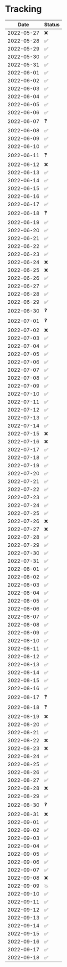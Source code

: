 # Tracking

| Date | Status |
|-|-|
| 2022-05-27 | :x: |
| 2022-05-28 | :white_check_mark: |
| 2022-05-29 | :white_check_mark: |
| 2022-05-30 | :white_check_mark: |
| 2022-05-31 | :white_check_mark: |
| 2022-06-01 | :white_check_mark: |
| 2022-06-02 | :white_check_mark: |
| 2022-06-03 | :white_check_mark: |
| 2022-06-04 | :white_check_mark: |
| 2022-06-05 | :white_check_mark: |
| 2022-06-06 | :white_check_mark: |
| 2022-06-07 | :question: |
| 2022-06-08 | :white_check_mark: |
| 2022-06-09 | :white_check_mark: |
| 2022-06-10 | :white_check_mark: |
| 2022-06-11 | :question: |
| 2022-06-12 | :x: |
| 2022-06-13 | :white_check_mark: |
| 2022-06-14 | :white_check_mark: |
| 2022-06-15 | :white_check_mark: |
| 2022-06-16 | :white_check_mark: |
| 2022-06-17 | :white_check_mark: |
| 2022-06-18 | :question: |
| 2022-06-19 | :white_check_mark: |
| 2022-06-20 | :white_check_mark: |
| 2022-06-21 | :white_check_mark: |
| 2022-06-22 | :white_check_mark: |
| 2022-06-23 | :white_check_mark: |
| 2022-06-24 | :x: |
| 2022-06-25 | :x: |
| 2022-06-26 | :white_check_mark: |
| 2022-06-27 | :white_check_mark: |
| 2022-06-28 | :white_check_mark: |
| 2022-06-29 | :white_check_mark: |
| 2022-06-30 | :question: |
| 2022-07-01 | :question: |
| 2022-07-02 | :x: |
| 2022-07-03 | :white_check_mark: |
| 2022-07-04 | :white_check_mark: |
| 2022-07-05 | :white_check_mark: |
| 2022-07-06 | :white_check_mark: |
| 2022-07-07 | :white_check_mark: |
| 2022-07-08 | :white_check_mark: |
| 2022-07-09 | :white_check_mark: |
| 2022-07-10 | :white_check_mark: |
| 2022-07-11 | :white_check_mark: |
| 2022-07-12 | :white_check_mark: |
| 2022-07-13 | :white_check_mark: |
| 2022-07-14 | :white_check_mark: |
| 2022-07-15 | :x: |
| 2022-07-16 | :x: |
| 2022-07-17 | :white_check_mark: |
| 2022-07-18 | :white_check_mark: |
| 2022-07-19 | :white_check_mark: |
| 2022-07-20 | :white_check_mark: |
| 2022-07-21 | :white_check_mark: |
| 2022-07-22 | :white_check_mark: |
| 2022-07-23 | :white_check_mark: |
| 2022-07-24 | :white_check_mark: |
| 2022-07-25 | :white_check_mark: |
| 2022-07-26 | :x: |
| 2022-07-27 | :x: |
| 2022-07-28 | :white_check_mark: |
| 2022-07-29 | :white_check_mark: |
| 2022-07-30 | :white_check_mark: |
| 2022-07-31 | :white_check_mark: |
| 2022-08-01 | :white_check_mark: |
| 2022-08-02 | :white_check_mark: |
| 2022-08-03 | :white_check_mark: |
| 2022-08-04 | :white_check_mark: |
| 2022-08-05 | :white_check_mark: |
| 2022-08-06 | :white_check_mark: |
| 2022-08-07 | :white_check_mark: |
| 2022-08-08 | :white_check_mark: |
| 2022-08-09 | :white_check_mark: |
| 2022-08-10 | :white_check_mark: |
| 2022-08-11 | :white_check_mark: |
| 2022-08-12 | :white_check_mark: |
| 2022-08-13 | :white_check_mark: |
| 2022-08-14 | :white_check_mark: |
| 2022-08-15 | :white_check_mark: |
| 2022-08-16 | :white_check_mark: |
| 2022-08-17 | :question: |
| 2022-08-18 | :question: |
| 2022-08-19 | :x: |
| 2022-08-20 | :white_check_mark: |
| 2022-08-21 | :white_check_mark: |
| 2022-08-22 | :x: |
| 2022-08-23 | :x: |
| 2022-08-24 | :white_check_mark: |
| 2022-08-25 | :white_check_mark: |
| 2022-08-26 | :white_check_mark: |
| 2022-08-27 | :white_check_mark: |
| 2022-08-28 | :x: |
| 2022-08-29 | :white_check_mark: |
| 2022-08-30 | :question: |
| 2022-08-31 | :x: |
| 2022-09-01 | :white_check_mark: |
| 2022-09-02 | :white_check_mark: |
| 2022-09-03 | :white_check_mark: |
| 2022-09-04 | :white_check_mark: |
| 2022-09-05 | :white_check_mark: |
| 2022-09-06 | :white_check_mark: |
| 2022-09-07 | :white_check_mark: |
| 2022-09-08 | :x: |
| 2022-09-09 | :boom: |
| 2022-09-10 | :white_check_mark: |
| 2022-09-11 | :white_check_mark: |
| 2022-09-12 | :white_check_mark: |
| 2022-09-13 | :white_check_mark: |
| 2022-09-14 | :white_check_mark: |
| 2022-09-15 | :white_check_mark: |
| 2022-09-16 | :white_check_mark: |
| 2022-09-17 | :white_check_mark: |
| 2022-09-18 | :white_check_mark: |
